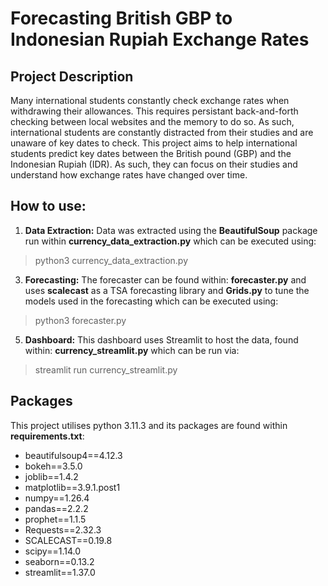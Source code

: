 # Forecasting British GBP to Indonesian Rupiah Exchange Rates

## Project Description 
Many international students constantly check exchange rates when withdrawing their allowances. This requires persistant back-and-forth checking between local websites and the memory
to do so. As such, international students are constantly distracted from their studies and are unaware of key dates to check. 
This project aims to help international students predict key dates between the British pound (GBP) and the Indonesian Rupiah (IDR). As such, they can focus on their studies and
understand how exchange rates have changed over time. 

## How to use:
1. <b>Data Extraction:</b> Data was extracted using the <b>BeautifulSoup</b> package run within <b>currency_data_extraction.py</b> which can be executed using:
> python3 currency_data_extraction.py

3. <b>Forecasting:</b> The forecaster can be found within: <b>forecaster.py</b> and uses <b>scalecast</b> as a TSA forecasting library and <b>Grids.py</b> to tune the models used in the forecasting which can be executed using:
> python3 forecaster.py

5. <b>Dashboard:</b> This dashboard uses Streamlit to host the data, found within: <b>currency_streamlit.py</b> which can be run via:
> streamlit run currency_streamlit.py

## Packages
This project utilises python 3.11.3 and its packages are found within <b>requirements.txt</b>: 

- beautifulsoup4==4.12.3
- bokeh==3.5.0
- joblib==1.4.2
- matplotlib==3.9.1.post1
- numpy==1.26.4
- pandas==2.2.2
- prophet==1.1.5
- Requests==2.32.3
- SCALECAST==0.19.8
- scipy==1.14.0
- seaborn==0.13.2
- streamlit==1.37.0

